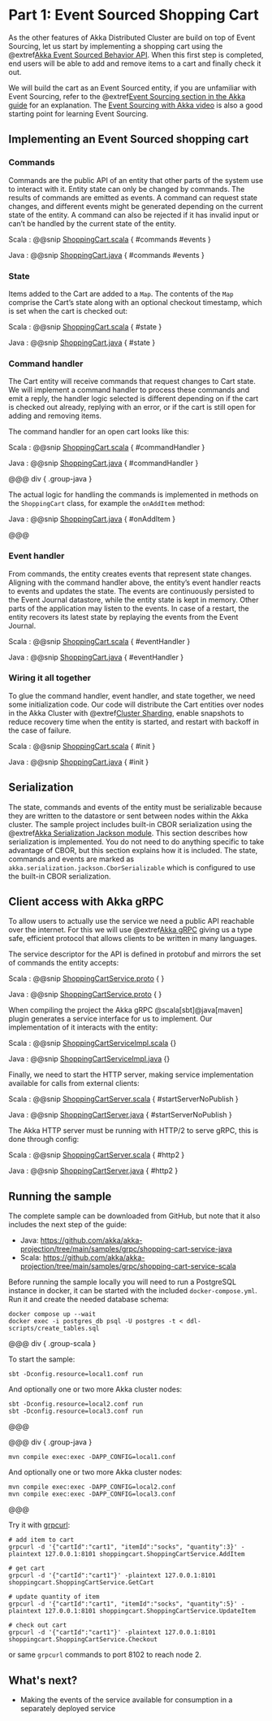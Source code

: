 # Part 1: Event Sourced Shopping Cart

As the other features of Akka Distributed Cluster are build on top of Event Sourcing, let us start by implementing a shopping
cart using the @extref[Akka Event Sourced Behavior API](akka:typed/persistence.html). When this first step is completed, end users 
will be able to add and remove items to a cart and finally check it out.

We will build the cart as an Event Sourced entity, if you are unfamiliar with Event Sourcing, refer to the
@extref[Event Sourcing section in the Akka guide](akka-guide:concepts/event-sourcing.html) for an explanation. 
The [Event Sourcing with Akka video](https://akka.io/blog/news/2020/01/07/akka-event-sourcing-video) is also a good starting point for learning Event Sourcing.

## Implementing an Event Sourced shopping cart

### Commands

Commands are the public API of an entity that other parts of the system use to interact with it. Entity state can only be changed by commands. The results of commands are emitted as events. A command can request state changes, and different events might be generated depending on the current state of the entity. A command can also be rejected if it has invalid input or can’t be handled by the current state of the entity.

Scala
:  @@snip [ShoppingCart.scala](/samples/grpc/shopping-cart-service-scala/src/main/scala/shopping/cart/ShoppingCart.scala) { #commands #events }

Java
:  @@snip [ShoppingCart.java](/samples/grpc/shopping-cart-service-java/src/main/java/shopping/cart/ShoppingCart.java) { #commands #events }

### State

Items added to the Cart are added to a `Map`. The contents of the `Map` comprise the Cart’s state along with an optional checkout timestamp, which
is set when the cart is checked out:

Scala
:  @@snip [ShoppingCart.scala](/samples/grpc/shopping-cart-service-scala/src/main/scala/shopping/cart/ShoppingCart.scala) { #state }

Java
:  @@snip [ShoppingCart.java](/samples/grpc/shopping-cart-service-java/src/main/java/shopping/cart/ShoppingCart.java) { #state }


### Command handler

The Cart entity will receive commands that request changes to Cart state. We will implement a command handler to process these commands and emit a reply,
the handler logic selected is different depending on if the cart is checked out already, replying with an error, or if the cart is still open for
adding and removing items.

The command handler for an open cart looks like this:

Scala
:  @@snip [ShoppingCart.scala](/samples/grpc/shopping-cart-service-scala/src/main/scala/shopping/cart/ShoppingCart.scala) { #commandHandler }

Java
:  @@snip [ShoppingCart.java](/samples/grpc/shopping-cart-service-java/src/main/java/shopping/cart/ShoppingCart.java) { #commandHandler }

@@@ div { .group-java }

The actual logic for handling the commands is implemented in methods on the `ShoppingCart` class, for example the `onAddItem` method: 

Java
:  @@snip [ShoppingCart.java](/samples/grpc/shopping-cart-service-java/src/main/java/shopping/cart/ShoppingCart.java) { #onAddItem }

@@@

### Event handler

From commands, the entity creates events that represent state changes. Aligning with the command handler above, the entity’s event handler reacts to events and updates the state. The events are continuously persisted to the Event Journal datastore, while the entity state is kept in memory. Other parts of the application may listen to the events. In case of a restart, the entity recovers its latest state by replaying the events from the Event Journal.


Scala
:  @@snip [ShoppingCart.scala](/samples/grpc/shopping-cart-service-scala/src/main/scala/shopping/cart/ShoppingCart.scala) { #eventHandler }

Java
:  @@snip [ShoppingCart.java](/samples/grpc/shopping-cart-service-java/src/main/java/shopping/cart/ShoppingCart.java) { #eventHandler }


### Wiring it all together

To glue the command handler, event handler, and state together, we need some initialization code. Our code will distribute the Cart entities over nodes in the Akka Cluster with @extref[Cluster Sharding](akka:typed/cluster-sharding.html), enable snapshots to reduce recovery time when the entity is started, and restart with backoff in the case of failure.

Scala
:  @@snip [ShoppingCart.scala](/samples/grpc/shopping-cart-service-scala/src/main/scala/shopping/cart/ShoppingCart.scala) { #init }

Java
:  @@snip [ShoppingCart.java](/samples/grpc/shopping-cart-service-java/src/main/java/shopping/cart/ShoppingCart.java) { #init }


## Serialization

The state, commands and events of the entity must be serializable because they are written to the datastore or sent between nodes within the Akka cluster. The sample project includes built-in CBOR serialization using the @extref[Akka Serialization Jackson module](akka:serialization-jackson.html). This section describes how serialization is implemented. You do not need to do anything specific to take advantage of CBOR, but this section explains how it is included.
The state, commands and events are marked as `akka.serialization.jackson.CborSerializable` which is configured to use the built-in CBOR serialization.

## Client access with Akka gRPC

To allow users to actually use the service we need a public API reachable over the internet. For this we will use @extref[Akka gRPC](akka-grpc:)
giving us a type safe, efficient protocol that allows clients to be written in many languages.

The service descriptor for the API is defined in protobuf and mirrors the set of commands the entity accepts:

Scala
:  @@snip [ShoppingCartService.proto](/samples/grpc/shopping-cart-service-scala/src/main/protobuf/ShoppingCartService.proto) { }

Java
:  @@snip [ShoppingCartService.proto](/samples/grpc/shopping-cart-service-java/src/main/protobuf/ShoppingCartService.proto) { }

When compiling the project the Akka gRPC @scala[sbt]@java[maven] plugin generates a service interface for us to implement.
Our implementation of it interacts with the entity:

Scala
:  @@snip [ShoppingCartServiceImpl.scala](/samples/grpc/shopping-cart-service-scala/src/main/scala/shopping/cart/ShoppingCartServiceImpl.scala) {}

Java
:  @@snip [ShoppingCartServiceImpl.java](/samples/grpc/shopping-cart-service-java/src/main/java/shopping/cart/ShoppingCartServiceImpl.java) {}

Finally, we need to start the HTTP server, making service implementation available for calls from external clients:

Scala
:  @@snip [ShoppingCartServer.scala](/samples/grpc/shopping-cart-service-scala/src/main/scala/shopping/cart/ShoppingCartServer.scala) { #startServerNoPublish }

Java
:  @@snip [ShoppingCartServer.java](/samples/grpc/shopping-cart-service-java/src/main/java/shopping/cart/ShoppingCartServer.java) { #startServerNoPublish }

The Akka HTTP server must be running with HTTP/2 to serve gRPC, this is done through config:

Scala
:  @@snip [ShoppingCartServer.scala](/samples/grpc/shopping-cart-service-scala/src/main/resources/grpc.conf) { #http2 }

Java
:  @@snip [ShoppingCartServer.java](/samples/grpc/shopping-cart-service-java/src/main/resources/grpc.conf) { #http2 }


## Running the sample

The complete sample can be downloaded from GitHub, but note that it also includes the next step of the guide:

  * Java: https://github.com/akka/akka-projection/tree/main/samples/grpc/shopping-cart-service-java
  * Scala: https://github.com/akka/akka-projection/tree/main/samples/grpc/shopping-cart-service-scala

Before running the sample locally you will need to run a PostgreSQL instance in docker, it can be started with the included
`docker-compose.yml`. Run it and create the needed database schema:

```shell
docker compose up --wait
docker exec -i postgres_db psql -U postgres -t < ddl-scripts/create_tables.sql
```

@@@ div { .group-scala }

To start the sample:

```shell
sbt -Dconfig.resource=local1.conf run
```

And optionally one or two more Akka cluster nodes:

```shell
sbt -Dconfig.resource=local2.conf run
sbt -Dconfig.resource=local3.conf run
```

@@@

@@@ div { .group-java }

```shell
mvn compile exec:exec -DAPP_CONFIG=local1.conf
```

And optionally one or two more Akka cluster nodes:
```shell
mvn compile exec:exec -DAPP_CONFIG=local2.conf
mvn compile exec:exec -DAPP_CONFIG=local3.conf
```

@@@

Try it with [grpcurl](https://github.com/fullstorydev/grpcurl):

```shell
# add item to cart
grpcurl -d '{"cartId":"cart1", "itemId":"socks", "quantity":3}' -plaintext 127.0.0.1:8101 shoppingcart.ShoppingCartService.AddItem

# get cart
grpcurl -d '{"cartId":"cart1"}' -plaintext 127.0.0.1:8101 shoppingcart.ShoppingCartService.GetCart

# update quantity of item
grpcurl -d '{"cartId":"cart1", "itemId":"socks", "quantity":5}' -plaintext 127.0.0.1:8101 shoppingcart.ShoppingCartService.UpdateItem

# check out cart
grpcurl -d '{"cartId":"cart1"}' -plaintext 127.0.0.1:8101 shoppingcart.ShoppingCartService.Checkout
```

or same `grpcurl` commands to port 8102 to reach node 2.

## What's next?

 * Making the events of the service available for consumption in a separately deployed service
